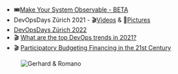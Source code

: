 - 🎟[Make Your System Observable - BETA](https://gerhard.io/talk/observable-systems-beta/)
- DevOpsDays Zürich 2021 - 🎬[Videos](https://vimeo.com/showcase/8835529) & 📸[Pictures](https://www.flickr.com/photos/150616602@N02/sets/72157719880335267/)
- [DevOpsDays Zürich 2022](https://www.devopsdays.ch/)
- 🎬 [What are the top DevOps trends in 2021?](https://www.youtube.com/watch?v=9jPmGqWOlWQ)
- 🎬 [Participatory Budgeting Financing in the 21st Century](https://www.youtube.com/watch?v=Kmbdjnu6KKg&t=445s)

<figure class="richtext-figure richtext-figure--full">
  <img src="https://cdn.changelog.com/shipit/shipit-28--romano-roth.jpg" alt="Gerhard & Romano" loading="lazy">
</figure>

